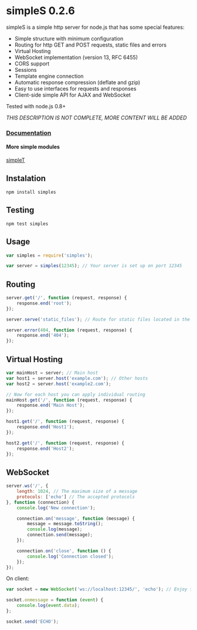 # simpleS 0.2.6

simpleS is a simple http server for node.js that has some special features:

- Simple structure with minimum configuration
- Routing for http GET and POST requests, static files and errors
- Virtual Hosting
- WebSocket implementation (version 13, RFC 6455)
- CORS support
- Sessions
- Template engine connection
- Automatic response compression (deflate and gzip)
- Easy to use interfaces for requests and responses
- Client-side simple API for AJAX and WebSocket

Tested with node.js 0.8+

*THIS DESCRIPTION IS NOT COMPLETE, MORE CONTENT WILL BE ADDED*

### [Documentation](https://github.com/micnic/simpleS/wiki/Documentation "simpleS Documentation")

#### More simple modules
[simpleT](http://micnic.github.com/simpleT/)

## Instalation

	npm install simples

## Testing

	npm test simples

## Usage

```javascript
var simples = require('simples');

var server = simples(12345); // Your server is set up on port 12345
```

## Routing

```javascript
server.get('/', function (request, response) {
	response.end('root');
});

server.serve('static_files'); // Route for static files located in the folder "static_files"

server.error(404, function (request, response) {
	response.end('404');
});
```

## Virtual Hosting

```javascript
var mainHost = server; // Main host
var host1 = server.host('example.com'); // Other hosts
var host2 = server.host('example2.com');

// Now for each host you can apply individual routing
mainHost.get('/', function (request, response) {
	response.end('Main Host');
});

host1.get('/', function (request, response) {
	response.end('Host1');
});

host2.get('/', function (request, response) {
	response.end('Host2');
});
```

## WebSocket

```javascript
server.ws('/', {
	length: 1024, // The maximum size of a message
	protocols: ['echo'] // The accepted protocols
}, function (connection) {
	console.log('New connection');

	connection.on('message', function (message) {
		message = message.toString();
		console.log(message);
		connection.send(message);
	});

	connection.on('close', function () {
		console.log('Connection closed');
	});
});
```

On client:

```javascript
var socket = new WebSocket('ws://localhost:12345/', 'echo'); // Enjoy the real-time connection

socket.onmessage = function (event) {
	console.log(event.data);
};

socket.send('ECHO');
```